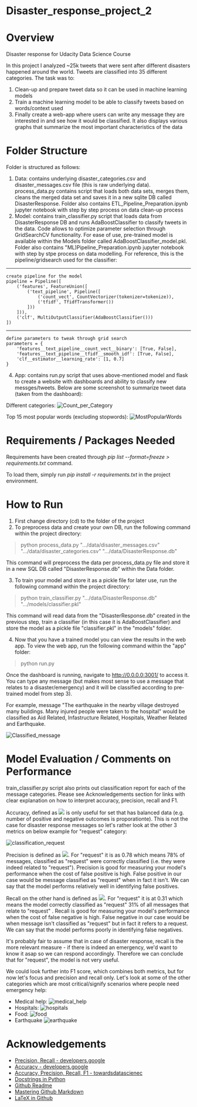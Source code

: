 # Disaster_response_project_2
# Overview
Disaster response for Udacity Data Science Course

In this project I analyzed ~25k tweets that were sent after different disasters happened around the world. Tweets are classified into 35 different categories. The task was to:
1) Clean-up and prepare tweet data so it can be used in machine learning models
2) Train a machine learning model to be able to classify tweets based on words/context used
3) Finally create a web-app where users can write any message they are interested in and see how it would be classified. It also displays various graphs that summarize the most important characteristics of the data

# Folder Structure
Folder is structured as follows:
1) Data: contains underlying disaster_categories.csv and disaster_messages.csv file (this is raw underlying data). process_data.py contains script that loads both data sets, merges them, cleans the merged data set and saves it in a new sqlite DB called DisasterResponse. Folder also contains ETL_Pipeline_Preparation.ipynb jupyter notebook with step by step process on data clean-up process
2) Model: contains train_classifier.py script that loads data from DisasterResponse DB and runs AdaBoostClassifier to classify tweets in the data. Code allows to optimize parameter selection through GridSearchCV functionality. For ease of use, pre-trained model is available within the Models folder called AdaBoostClassifier_model.pkl. Folder also contains "ML)Pipeline_Preparation.ipynb jupyter notebook with step by stpe process on data modelling. For reference, this is the pipeline/gridsearch used for the classifier:

 ***
    create pipeline for the model
    pipeline = Pipeline([
        ('features', FeatureUnion([
            ('text_pipeline', Pipeline([
                ('count_vect', CountVectorizer(tokenizer=tokenize)),
                ('tfidf', TfidfTransformer())
            ]))
        ])),
        ('clf', MultiOutputClassifier(AdaBoostClassifier()))
    ])
***
    define parameters to tweak through grid search
    parameters = {
        'features__text_pipeline__count_vect__binary': [True, False],
        'features__text_pipeline__tfidf__smooth_idf': [True, False],
        'clf__estimator__learning_rate': [1, 0.7]
    }

4) App: contains run.py script that uses above-mentioned model and flask to create a website with dashboards and ability to classify new messges/tweets. Below are some screenshot to summarize tweet data (taken from the dashboard):

Different categories:
![Count_per_Category](https://github.com/acp91/Disaster_response_project_2/blob/main/images/Count_per_Category.png)

Top 15 most popular words (excluding stopwords):
![MostPopularWords](https://github.com/acp91/Disaster_response_project_2/blob/main/images/MostPopularWords.png)

# Requirements / Packages Needed
Requirements have been created through *pip list --format=freeze > requirements.txt* command.

To load them, simply run *pip install -r requirements.txt* in the project environment.

# How to Run
1) First change directory (cd) to the folder of the project
2) To preprocess data and create your own DB, run the following command within the project directory:
> python process_data.py ".../data/disaster_messages.csv" ".../data/disaster_categories.csv" ".../data/DisasterResponse.db"

This command will preprocess the data per process_data.py file and store it in a new SQL DB called "DisasterResponse.db" within the Data folder.

3) To train your model and store it as a pickle file for later use, run the following command within the project directory:
> python train_classifier.py ".../data/DisasterResponse.db" ".../models/classifier.pkl"

This command will read data from the "DisasterResponse.db" created in the previous step, train a classifier (in this case it is AdaBoostClassifier) and store the model as a pickle file "classifier.pkl" in the "models" folder.

4) Now that you have a trained model you can view the results in the web app. To view the web app, run the following command within the "app" folder:
> python run.py

Once the dashboard is running, navigate to http://0.0.0.0:3001/ to access it. You can type any message (but makes most sense to use a message that relates to a disaster/emergency) and it will be classified according to pre-trained model from step 3).

For example, message "The earthquake in the nearby village destroyed many buildings. Many injured people were taken to the hospital" would be classified as Aid Related, Infastructure Related, Hospitals, Weather Related and Earthquake.

![Classified_message](https://github.com/acp91/Disaster_response_project_2/blob/main/images/Classified_message.png)

# Model Evaluation / Comments on Performance
train_classifier.py script also prints out classification report for each of the message categories. Please see Acknowledgements section for links with clear explanation on how to interpret accuracy, precision, recall and F1.

Accuracy, defined as <img src="https://render.githubusercontent.com/render/math?math=\large \frac{TruePositive %2B TrueNegative}{TruePositive %2B TrueNegative %2B FalsePositive %2B FalseNegative}"> is only useful for set that has balanced data (e.g. number of positive and negative outcomes is proporationte). This is not the case for disaster response messages so let's rather look at the other 3 metrics on below example for "request" category:

![classification_request](https://github.com/acp91/Disaster_response_project_2/blob/main/images/classification_request.png)

Precision is defined as <img src="https://render.githubusercontent.com/render/math?math=\large \frac{TruePositive}{TruePositive %2B FalsePositive}">. For "request" it is as 0.78 which means 78% of messages, classified as "request" were correctly classified (i.e. they were indeed related to "request"). Precision is good for measuring your model's performance when the cost of false positive is high. False positive in our case would be message classified as "request" when in fact it isn't. We can say that the model performs relatively well in identifying false positives.

Recall on the other hand is defined as <img src="https://render.githubusercontent.com/render/math?math=\large \frac{TruePositive}{TruePositive %2B FalseNegative}">. For "request" it is at 0.31 which means the model correctly classified as "request" 31% of all messages that relate to "request" . Recall is good for measuring your model's performance when the cost of false negative is high. False negative in our case would be when message isn't classified as "request" but in fact it refers to a request. We can say that the model performs poorly in identifying false negatives.

It's probably fair to assume that in case of disaster response, recall is the more relevant measure - if there is indeed an emergency, we'd want to know it asap so we can respond accordingly. Therefore we can conclude that for "request", the model is not very useful.

We could look further into F1 score, which combines both metrics, but for now let's focus and precision and recall only. Let's look at some of the other categories which are most critical/signify scenarios where people need emergency help:

* Medical help:
![medical_help](https://github.com/acp91/Disaster_response_project_2/blob/main/images/medical_help.png)
* Hospitals:
![hospitals](https://github.com/acp91/Disaster_response_project_2/blob/main/images/hospitals.png)
* Food:
![food](https://github.com/acp91/Disaster_response_project_2/blob/main/images/food.png)
* Earthquake
![earthquake](https://github.com/acp91/Disaster_response_project_2/blob/main/images/earthquake.png)

# Acknowledgements
* [Precision, Recall - developers.google](https://developers.google.com/machine-learning/crash-course/classification/precision-and-recall)
* [Accuracy - developers.google](https://developers.google.com/machine-learning/crash-course/classification/accuracy)
* [Accuracy, Precision, Recall, F1 - towardsdatascienec](https://towardsdatascience.com/accuracy-precision-recall-or-f1-331fb37c5cb9)
* [Docstrings in Python](https://www.datacamp.com/community/tutorials/docstrings-python)
* [Github Readme](https://github.com/matiassingers/awesome-readme)
* [Mastering Github Markdown](https://guides.github.com/features/mastering-markdown/)
* [LaTeX in Github](https://gist.github.com/a-rodin/fef3f543412d6e1ec5b6cf55bf197d7b)